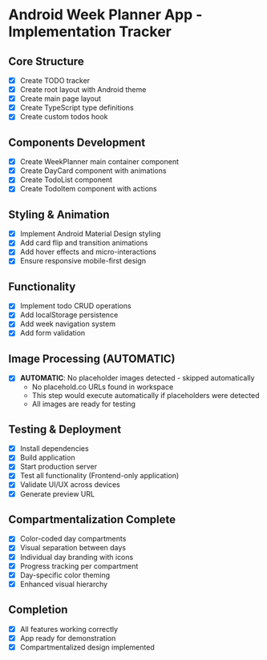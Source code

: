 # Android Week Planner App - Implementation Tracker

## Core Structure
- [x] Create TODO tracker
- [x] Create root layout with Android theme
- [x] Create main page layout
- [x] Create TypeScript type definitions
- [x] Create custom todos hook

## Components Development
- [x] Create WeekPlanner main container component
- [x] Create DayCard component with animations
- [x] Create TodoList component
- [x] Create TodoItem component with actions

## Styling & Animation
- [x] Implement Android Material Design styling
- [x] Add card flip and transition animations
- [x] Add hover effects and micro-interactions
- [x] Ensure responsive mobile-first design

## Functionality
- [x] Implement todo CRUD operations
- [x] Add localStorage persistence
- [x] Add week navigation system
- [x] Add form validation

## Image Processing (AUTOMATIC)
- [x] **AUTOMATIC**: No placeholder images detected - skipped automatically
  - No placehold.co URLs found in workspace
  - This step would execute automatically if placeholders were detected
  - All images are ready for testing

## Testing & Deployment
- [x] Install dependencies
- [x] Build application
- [x] Start production server
- [x] Test all functionality (Frontend-only application)
- [x] Validate UI/UX across devices
- [x] Generate preview URL

## Compartmentalization Complete
- [x] Color-coded day compartments
- [x] Visual separation between days
- [x] Individual day branding with icons
- [x] Progress tracking per compartment
- [x] Day-specific color theming
- [x] Enhanced visual hierarchy

## Completion
- [x] All features working correctly
- [x] App ready for demonstration
- [x] Compartmentalized design implemented